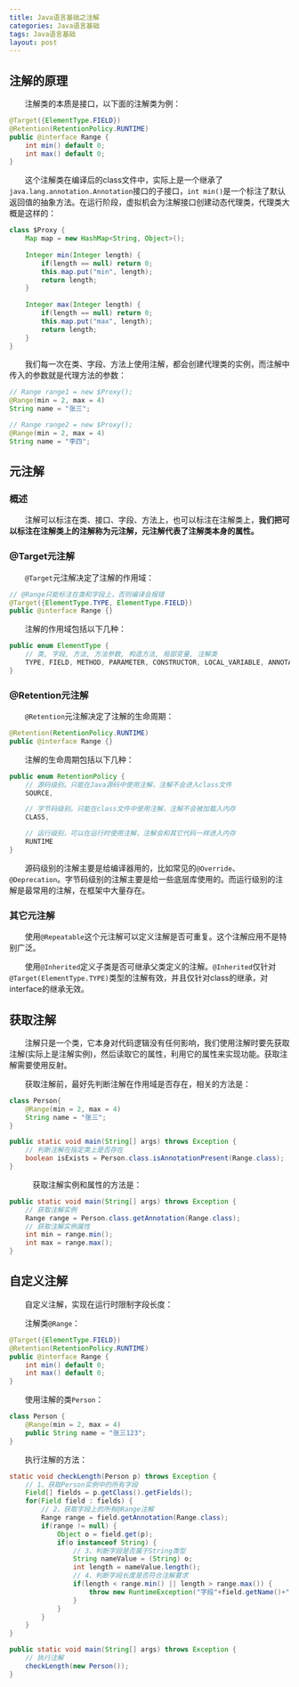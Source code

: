 ```yaml
---
title: Java语言基础之注解
categories: Java语言基础
tags: Java语言基础
layout: post
---
```




## 注解的原理

　　注解类的本质是接口，以下面的注解类为例：

```java
@Target({ElementType.FIELD})
@Retention(RetentionPolicy.RUNTIME)
public @interface Range {
    int min() default 0;
    int max() default 0;
}
```

　　这个注解类在编译后的class文件中，实际上是一个继承了`java.lang.annotation.Annotation`接口的子接口，`int min()`是一个标注了默认返回值的抽象方法。在运行阶段，虚拟机会为注解接口创建动态代理类，代理类大概是这样的：

```java
class $Proxy {
    Map map = new HashMap<String, Object>();
    
    Integer min(Integer length) {
        if(length == null) return 0;
        this.map.put("min", length);
        return length;
    }
    
    Integer max(Integer length) {
        if(length == null) return 0;
        this.map.put("max", length);
        return length;
    }
}
```

　　我们每一次在类、字段、方法上使用注解，都会创建代理类的实例，而注解中传入的参数就是代理方法的参数：

```java
// Range range1 = new $Proxy();
@Range(min = 2, max = 4)
String name = "张三";

// Range range2 = new $Proxy();
@Range(min = 2, max = 4)
String name = "李四";
```

## 元注解

### 概述

　　注解可以标注在类、接口、字段、方法上，也可以标注在注解类上，**我们把可以标注在注解类上的注解称为元注解，元注解代表了注解类本身的属性。**

### @Target元注解

　　`@Target`元注解决定了注解的作用域：

```java
// @Range只能标注在类和字段上，否则编译会报错
@Target({ElementType.TYPE, ElementType.FIELD})
public @interface Range {}
```

　　注解的作用域包括以下几种：

```java
public enum ElementType {
    // 类, 字段, 方法, 方法参数, 构造方法, 局部变量, 注解类
    TYPE, FIELD, METHOD, PARAMETER, CONSTRUCTOR, LOCAL_VARIABLE, ANNOTATION_TYPE, PACKAGE, TYPE_USE
}
```

### @Retention元注解

　　`@Retention`元注解决定了注解的生命周期：

```java
@Retention(RetentionPolicy.RUNTIME)
public @interface Range {}
```

　　注解的生命周期包括以下几种：

```java
public enum RetentionPolicy {
    // 源码级别。只能在Java源码中使用注解，注解不会进入class文件
    SOURCE,

    // 字节码级别。只能在class文件中使用注解，注解不会被加载入内存
    CLASS,

    // 运行级别，可以在运行时使用注解，注解会和其它代码一样进入内存
    RUNTIME
}
```

　　源码级别的注解主要是给编译器用的，比如常见的`@Override`、`@Deprecation`。字节码级别的注解主要是给一些底层库使用的。而运行级别的注解是最常用的注解，在框架中大量存在。

### 其它元注解

　　使用`@Repeatable`这个元注解可以定义注解是否可重复。这个注解应用不是特别广泛。

　　使用`@Inherited`定义子类是否可继承父类定义的注解。`@Inherited`仅针对`@Target(ElementType.TYPE)`类型的注解有效，并且仅针对class的继承，对interface的继承无效。

## 获取注解

　　注解只是一个类，它本身对代码逻辑没有任何影响，我们使用注解时要先获取注解(实际上是注解实例)，然后读取它的属性，利用它的属性来实现功能。获取注解需要使用反射。

　　获取注解前，最好先判断注解在作用域是否存在，相关的方法是：

```java
class Person{
    @Range(min = 2, max = 4)
    String name = "张三";
}

public static void main(String[] args) throws Exception {
    // 判断注解在指定类上是否存在
    boolean isExists = Person.class.isAnnotationPresent(Range.class);
}
```

　　　获取注解实例和属性的方法是：

```java
public static void main(String[] args) throws Exception {
    // 获取注解实例
    Range range = Person.class.getAnnotation(Range.class);
    // 获取注解实例属性
    int min = range.min();
    int max = range.max();
}
```

## 自定义注解

　　自定义注解，实现在运行时限制字段长度：

　　注解类`@Range`：

```java
@Target({ElementType.FIELD})
@Retention(RetentionPolicy.RUNTIME)
public @interface Range {
    int min() default 0;
    int max() default 0;
}
```

　　使用注解的类`Person`：

```java
class Person {
    @Range(min = 2, max = 4)
    public String name = "张三123";
}
```

　　执行注解的方法：

```java
static void checkLength(Person p) throws Exception {
    // 1、获取Person实例中的所有字段
    Field[] fields = p.getClass().getFields();
    for(Field field : fields) {
        // 2、获取字段上的所有@Range注解
        Range range = field.getAnnotation(Range.class);
        if(range != null) {
            Object o = field.get(p);
            if(o instanceof String) {
                // 3、判断字段是否属于String类型
                String nameValue = (String) o;
                int length = nameValue.length();
                // 4、判断字段长度是否符合注解要求
                if(length < range.min() || length > range.max()) {
                    throw new RuntimeException("字段"+field.getName()+"长度超出范围!");
                }
            }
        }
    }
}

public static void main(String[] args) throws Exception {
    // 执行注解
    checkLength(new Person());
}
```

